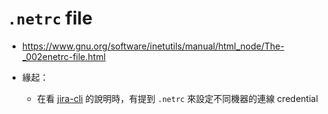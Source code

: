 # `.netrc` file

- https://www.gnu.org/software/inetutils/manual/html_node/The-_002enetrc-file.html

- 緣起：
  - 在看 [jira-cli](../../go/jira-cli/jira-cli.md) 的說明時，有提到 `.netrc` 來設定不同機器的連線 credential